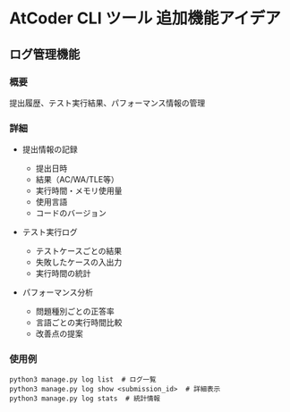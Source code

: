 # AtCoder CLI ツール 追加機能アイデア

## ログ管理機能

### 概要
提出履歴、テスト実行結果、パフォーマンス情報の管理

### 詳細
- 提出情報の記録
  - 提出日時
  - 結果（AC/WA/TLE等）
  - 実行時間・メモリ使用量
  - 使用言語
  - コードのバージョン

- テスト実行ログ
  - テストケースごとの結果
  - 失敗したケースの入出力
  - 実行時間の統計

- パフォーマンス分析
  - 問題種別ごとの正答率
  - 言語ごとの実行時間比較
  - 改善点の提案

### 使用例
```
python3 manage.py log list  # ログ一覧
python3 manage.py log show <submission_id>  # 詳細表示
python3 manage.py log stats  # 統計情報
``` 